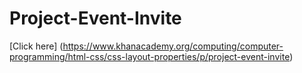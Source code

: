 # Project-Event-Invite
[Click here] (https://www.khanacademy.org/computing/computer-programming/html-css/css-layout-properties/p/project-event-invite)
